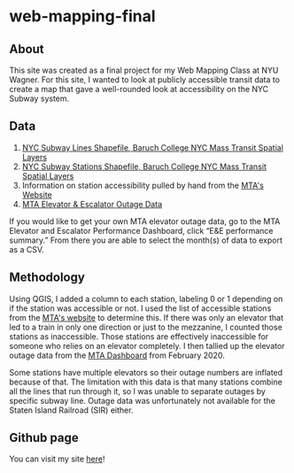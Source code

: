 # web-mapping-final

## About
This site was created as a final project for my Web Mapping Class at NYU Wagner. For this site, I wanted to look at publicly accessible transit data to create a map that gave a well-rounded look at accessibility on the NYC Subway system.

## Data
1. [NYC Subway Lines Shapefile, Baruch College NYC Mass Transit Spatial Layers](https://www.baruch.cuny.edu/confluence/pages/viewpage.action?pageId=28016896)
2. [NYC Subway Stations Shapefile, Baruch College NYC Mass Transit Spatial Layers](https://www.baruch.cuny.edu/confluence/pages/viewpage.action?pageId=28016896)
3. Information on station accessibility pulled by hand from the [MTA's Website](http://web.mta.info/accessibility/stations.htm)
4. [MTA Elevator & Escalator Outage Data](http://eedashboard.mta.info/)

If you would like to get your own MTA elevator outage data, go to the MTA Elevator and Escalator Performance Dashboard, click “E&E performance summary.” From there you are able to select the month(s) of data to export as a CSV.

## Methodology
Using QGIS, I added a column to each station, labeling 0 or 1 depending on if the station was accessible or not. I used the list of accessible stations from the [MTA's website](http://web.mta.info/accessibility/stations.htm) to determine this. If there was only an elevator that led to a train in only one direction or just to the mezzanine, I counted those stations as inaccessible. Those stations are effectively inaccessible for someone who relies on an elevator completely. I then tallied up the elevator outage data from the [MTA Dashboard](http://eedashboard.mta.info/) from February 2020.

Some stations have multiple elevators so their outage numbers are inflated because of that. The limitation with this data is that many stations combine all the lines that run through it, so I was unable to separate outages by specific subway line. Outage data was unfortunately not available for the Staten Island Railroad (SIR) either.

## Github page
You can visit my site [here](https://olivialimone.github.io/web-mapping-final/)!
